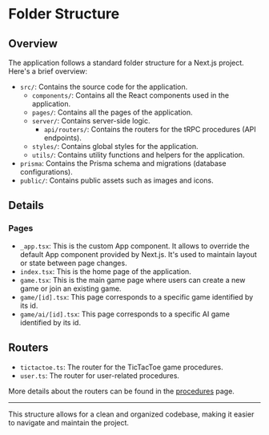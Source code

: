 # Folder Structure

## Overview

The application follows a standard folder structure for a Next.js project. Here's a brief overview:

- `src/`: Contains the source code for the application.
    - `components/`: Contains all the React components used in the application.
    - `pages/`: Contains all the pages of the application.
    - `server/`: Contains server-side logic.
      - `api/routers/`: Contains the routers for the tRPC procedures (API endpoints).
    - `styles/`: Contains global styles for the application.
    - `utils/`: Contains utility functions and helpers for the application.
- `prisma`: Contains the Prisma schema and migrations (database configurations).
- `public/`: Contains public assets such as images and icons.

## Details

### Pages
- `_app.tsx`: This is the custom App component. It allows to override the default App component provided by Next.js. It's used to maintain layout or state between page changes.
- `index.tsx`: This is the home page of the application.
- `game.tsx`: This is the main game page where users can create a new game or join an existing game.
- `game/[id].tsx`: This page corresponds to a specific game identified by its id.
- `game/ai/[id].tsx`: This page corresponds to a specific AI game identified by its id.

## Routers
- `tictactoe.ts`: The router for the TicTacToe game procedures.
- `user.ts`: The router for user-related procedures.

More details about the routers can be found in the [procedures](./Procedures.md) page.

---

This structure allows for a clean and organized codebase, making it easier to navigate and maintain the project.